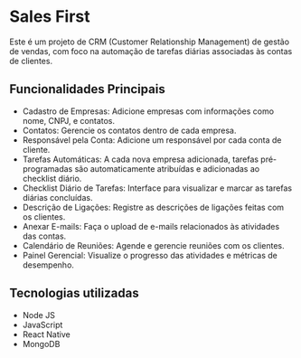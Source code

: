 
# Sales First 
Este é um projeto de CRM (Customer Relationship Management) de gestão de vendas, com foco na automação de tarefas diárias associadas às contas de clientes.

## Funcionalidades Principais
- Cadastro de Empresas: Adicione empresas com informações como nome, CNPJ, e contatos.
- Contatos: Gerencie os contatos dentro de cada empresa.
- Responsável pela Conta: Adicione um responsável por cada conta de cliente.
- Tarefas Automáticas: A cada nova empresa adicionada, tarefas pré-programadas são automaticamente atribuídas e adicionadas ao checklist diário.
- Checklist Diário de Tarefas: Interface para visualizar e marcar as tarefas diárias concluídas.
- Descrição de Ligações: Registre as descrições de ligações feitas com os clientes.
- Anexar E-mails: Faça o upload de e-mails relacionados às atividades das contas.
- Calendário de Reuniões: Agende e gerencie reuniões com os clientes.
- Painel Gerencial: Visualize o progresso das atividades e métricas de desempenho.

## Tecnologias utilizadas
- Node JS
- JavaScript
- React Native
- MongoDB
